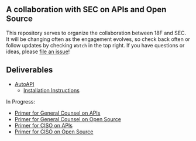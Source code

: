 ## A collaboration with SEC on APIs and Open Source 

This repository serves to organize the collaboration between 18F and SEC.  It will be changing often as the engagement evolves, so check back often or follow updates by checking `Watch` in the top right.  If you have questions or ideas, please [file an issue](https://github.com/18F/SEC.gov-developer/issues)!


## Deliverables
* [AutoAPI](https://github.com/18F/SEC.gov-developer/issues/47#issuecomment-194880431)
  * [Installation Instructions](https://github.com/18F/autoapi/blob/master/instructions.md)


In Progress: 

* [Primer for General Counsel on APIs]()
* [Primer for General Counsel on Open Source]()
* [Primer for CISO on APIs]()
* [Primer for CISO on Open Source]()





